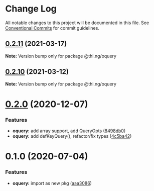 # Change Log

All notable changes to this project will be documented in this file.
See [Conventional Commits](https://conventionalcommits.org) for commit guidelines.

## [0.2.11](https://github.com/thi-ng/umbrella/compare/@thi.ng/oquery@0.2.10...@thi.ng/oquery@0.2.11) (2021-03-17)

**Note:** Version bump only for package @thi.ng/oquery





## [0.2.10](https://github.com/thi-ng/umbrella/compare/@thi.ng/oquery@0.2.9...@thi.ng/oquery@0.2.10) (2021-03-12)

**Note:** Version bump only for package @thi.ng/oquery





# [0.2.0](https://github.com/thi-ng/umbrella/compare/@thi.ng/oquery@0.1.15...@thi.ng/oquery@0.2.0) (2020-12-07)


### Features

* **oquery:** add array support, add QueryOpts ([8498db0](https://github.com/thi-ng/umbrella/commit/8498db037216a6ebcd15cb76a141fedc88feecf3))
* **oquery:** add defKeyQuery(), refactor/fix types ([4c5ba42](https://github.com/thi-ng/umbrella/commit/4c5ba4256c3b56f4d1e70069675e39f26ac11887))





# 0.1.0 (2020-07-04)


### Features

* **oquery:** import as new pkg ([aaa3086](https://github.com/thi-ng/umbrella/commit/aaa30865d3318c06ab8f32862058a06af89ec8cc))
